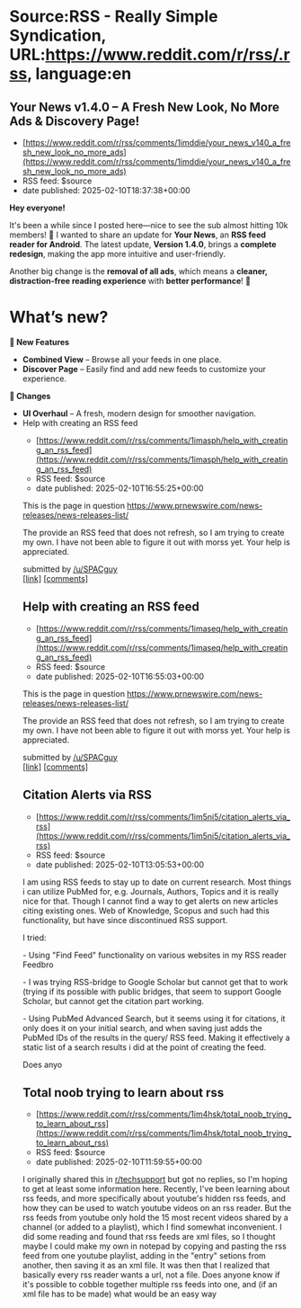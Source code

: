 # Source:RSS - Really Simple Syndication, URL:https://www.reddit.com/r/rss/.rss, language:en

## Your News v1.4.0 – A Fresh New Look, No More Ads & Discovery Page!
 - [https://www.reddit.com/r/rss/comments/1imddie/your_news_v140_a_fresh_new_look_no_more_ads](https://www.reddit.com/r/rss/comments/1imddie/your_news_v140_a_fresh_new_look_no_more_ads)
 - RSS feed: $source
 - date published: 2025-02-10T18:37:38+00:00

<!-- SC_OFF --><div class="md"><p><strong>Hey everyone!</strong></p> <p>It&#39;s been a while since I posted here—nice to see the sub almost hitting 10k members! 🙌 I wanted to share an update for <strong>Your News</strong>, an <strong>RSS feed reader for Android</strong>. The latest update, <strong>Version 1.4.0</strong>, brings a <strong>complete redesign</strong>, making the app more intuitive and user-friendly.</p> <p>Another big change is the <strong>removal of all ads</strong>, which means a <strong>cleaner, distraction-free reading experience</strong> with <strong>better performance</strong>! 🚀</p> <h1>What’s new?</h1> <p><strong>🚀 New Features</strong></p> <ul> <li><strong>Combined View</strong> – Browse all your feeds in one place.</li> <li><strong>Discover Page</strong> – Easily find and add new feeds to customize your experience.</li> </ul> <p><strong>🔄 Changes</strong></p> <ul> <li><strong>UI Overhaul</strong> – A fresh, modern design for smoother navigation.</li> <li><str

## Help with creating an RSS feed
 - [https://www.reddit.com/r/rss/comments/1imasph/help_with_creating_an_rss_feed](https://www.reddit.com/r/rss/comments/1imasph/help_with_creating_an_rss_feed)
 - RSS feed: $source
 - date published: 2025-02-10T16:55:25+00:00

<!-- SC_OFF --><div class="md"><p>This is the page in question <a href="https://www.prnewswire.com/news-releases/news-releases-list/">https://www.prnewswire.com/news-releases/news-releases-list/</a></p> <p>The provide an RSS feed that does not refresh, so I am trying to create my own. I have not been able to figure it out with morss yet. Your help is appreciated.</p> </div><!-- SC_ON --> &#32; submitted by &#32; <a href="https://www.reddit.com/user/SPACguy"> /u/SPACguy </a> <br/> <span><a href="https://www.reddit.com/r/rss/comments/1imasph/help_with_creating_an_rss_feed/">[link]</a></span> &#32; <span><a href="https://www.reddit.com/r/rss/comments/1imasph/help_with_creating_an_rss_feed/">[comments]</a></span>

## Help with creating an RSS feed
 - [https://www.reddit.com/r/rss/comments/1imaseq/help_with_creating_an_rss_feed](https://www.reddit.com/r/rss/comments/1imaseq/help_with_creating_an_rss_feed)
 - RSS feed: $source
 - date published: 2025-02-10T16:55:03+00:00

<!-- SC_OFF --><div class="md"><p>This is the page in question <a href="https://www.prnewswire.com/news-releases/news-releases-list/">https://www.prnewswire.com/news-releases/news-releases-list/</a></p> <p>The provide an RSS feed that does not refresh, so I am trying to create my own. I have not been able to figure it out with morss yet. Your help is appreciated.</p> </div><!-- SC_ON --> &#32; submitted by &#32; <a href="https://www.reddit.com/user/SPACguy"> /u/SPACguy </a> <br/> <span><a href="https://www.reddit.com/r/rss/comments/1imaseq/help_with_creating_an_rss_feed/">[link]</a></span> &#32; <span><a href="https://www.reddit.com/r/rss/comments/1imaseq/help_with_creating_an_rss_feed/">[comments]</a></span>

## Citation Alerts via RSS
 - [https://www.reddit.com/r/rss/comments/1im5ni5/citation_alerts_via_rss](https://www.reddit.com/r/rss/comments/1im5ni5/citation_alerts_via_rss)
 - RSS feed: $source
 - date published: 2025-02-10T13:05:53+00:00

<!-- SC_OFF --><div class="md"><p>I am using RSS feeds to stay up to date on current research. Most things i can utilize PubMed for, e.g. Journals, Authors, Topics and it is really nice for that. Though I cannot find a way to get alerts on new articles citing existing ones. Web of Knowledge, Scopus and such had this functionality, but have since discontinued RSS support.</p> <p>I tried:</p> <p>- Using &quot;Find Feed&quot; functionality on various websites in my RSS reader Feedbro</p> <p>- I was trying RSS-bridge to Google Scholar but cannot get that to work (trying if its possible with public bridges, that seem to support Google Scholar, but cannot get the citation part working.</p> <p>- Using PubMed Advanced Search, but it seems using it for citations, it only does it on your initial search, and when saving just adds the PubMed IDs of the results in the query/ RSS feed. Making it effectively a static list of a search results i did at the point of creating the feed.</p> <p>Does anyo

## Total noob trying to learn about rss
 - [https://www.reddit.com/r/rss/comments/1im4hsk/total_noob_trying_to_learn_about_rss](https://www.reddit.com/r/rss/comments/1im4hsk/total_noob_trying_to_learn_about_rss)
 - RSS feed: $source
 - date published: 2025-02-10T11:59:55+00:00

<!-- SC_OFF --><div class="md"><p>I originally shared this in <a href="/r/techsupport">r/techsupport</a> but got no replies, so I&#39;m hoping to get at least some information here. Recently, I&#39;ve been learning about rss feeds, and more specifically about youtube&#39;s hidden rss feeds, and how they can be used to watch youtube videos on an rss reader. But the rss feeds from youtube only hold the 15 most recent videos shared by a channel (or added to a playlist), which I find somewhat inconvenient. I did some reading and found that rss feeds are xml files, so I thought maybe I could make my own in notepad by copying and pasting the rss feed from one youtube playlist, adding in the &quot;entry&quot; setions from another, then saving it as an xml file. It was then that I realized that basically every rss reader wants a url, not a file. Does anyone know if it&#39;s possible to cobble together multiple rss feeds into one, and (if an xml file has to be made) what would be an easy way 

